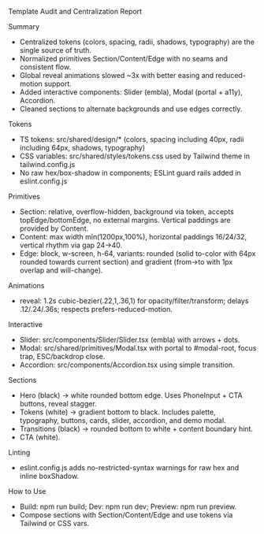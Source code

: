 Template Audit and Centralization Report

Summary
- Centralized tokens (colors, spacing, radii, shadows, typography) are the single source of truth.
- Normalized primitives Section/Content/Edge with no seams and consistent flow.
- Global reveal animations slowed ~3x with better easing and reduced-motion support.
- Added interactive components: Slider (embla), Modal (portal + a11y), Accordion.
- Cleaned sections to alternate backgrounds and use edges correctly.

Tokens
- TS tokens: src/shared/design/* (colors, spacing including 40px, radii including 64px, shadows, typography)
- CSS variables: src/shared/styles/tokens.css used by Tailwind theme in tailwind.config.js
- No raw hex/box-shadow in components; ESLint guard rails added in eslint.config.js

Primitives
- Section: relative, overflow-hidden, background via token, accepts topEdge/bottomEdge, no external margins. Vertical paddings are provided by Content.
- Content: max width min(1200px,100%), horizontal paddings 16/24/32, vertical rhythm via gap 24→40.
- Edge: block, w-screen, h-64, variants: rounded (solid to-color with 64px rounded towards current section) and gradient (from→to with 1px overlap and will-change).

Animations
- reveal: 1.2s cubic-bezier(.22,1,.36,1) for opacity/filter/transform; delays .12/.24/.36s; respects prefers-reduced-motion.

Interactive
- Slider: src/components/Slider/Slider.tsx (embla) with arrows + dots.
- Modal: src/shared/primitives/Modal.tsx with portal to #modal-root, focus trap, ESC/backdrop close.
- Accordion: src/components/Accordion.tsx using simple transition.

Sections
- Hero (black) → white rounded bottom edge. Uses PhoneInput + CTA buttons, reveal stagger.
- Tokens (white) → gradient bottom to black. Includes palette, typography, buttons, cards, slider, accordion, and demo modal.
- Transitions (black) → rounded bottom to white + content boundary hint.
- CTA (white).

Linting
- eslint.config.js adds no-restricted-syntax warnings for raw hex and inline boxShadow.

How to Use
- Build: npm run build; Dev: npm run dev; Preview: npm run preview.
- Compose sections with Section/Content/Edge and use tokens via Tailwind or CSS vars.

